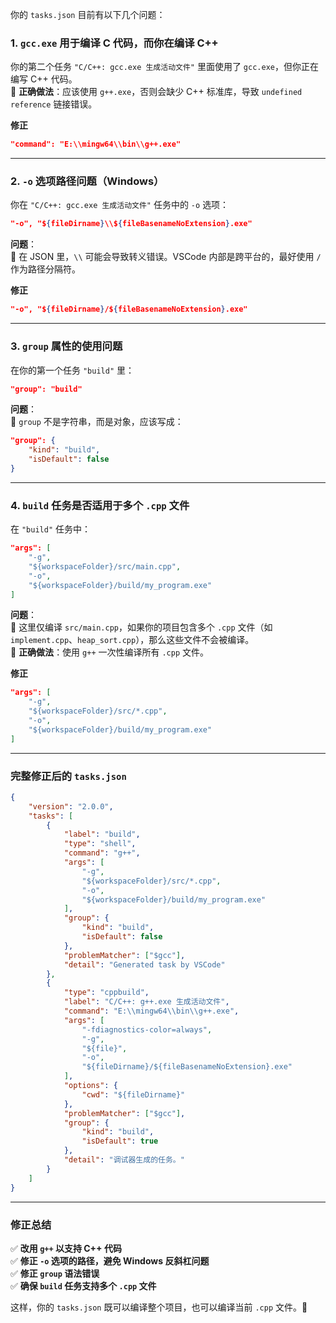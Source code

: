 ﻿
你的 `tasks.json` 目前有以下几个问题：

### **1. `gcc.exe` 用于编译 C 代码，而你在编译 C++**

你的第二个任务 `"C/C++: gcc.exe 生成活动文件"` 里面使用了 `gcc.exe`，但你正在编写 C++ 代码。  
🔹 **正确做法**：应该使用 `g++.exe`，否则会缺少 C++ 标准库，导致 `undefined reference` 链接错误。

**修正**

```json
"command": "E:\\mingw64\\bin\\g++.exe"

```

----------

### **2. `-o` 选项路径问题（Windows）**

你在 `"C/C++: gcc.exe 生成活动文件"` 任务中的 `-o` 选项：

```json
"-o", "${fileDirname}\\${fileBasenameNoExtension}.exe"

```

**问题**：  
🔸 在 JSON 里，`\\` 可能会导致转义错误。VSCode 内部是跨平台的，最好使用 `/` 作为路径分隔符。

**修正**

```json
"-o", "${fileDirname}/${fileBasenameNoExtension}.exe"

```

----------

### **3. `group` 属性的使用问题**

在你的第一个任务 `"build"` 里：

```json
"group": "build"

```

**问题**：  
🔸 `group` 不是字符串，而是对象，应该写成：

```json
"group": {
    "kind": "build",
    "isDefault": false
}

```

----------

### **4. `build` 任务是否适用于多个 `.cpp` 文件**

在 `"build"` 任务中：

```json
"args": [
    "-g",
    "${workspaceFolder}/src/main.cpp",
    "-o",
    "${workspaceFolder}/build/my_program.exe"
]

```

**问题**：  
🔸 这里仅编译 `src/main.cpp`，如果你的项目包含多个 `.cpp` 文件（如 `implement.cpp`、`heap_sort.cpp`），那么这些文件不会被编译。  
🔹 **正确做法**：使用 `g++` 一次性编译所有 `.cpp` 文件。

**修正**

```json
"args": [
    "-g",
    "${workspaceFolder}/src/*.cpp",
    "-o",
    "${workspaceFolder}/build/my_program.exe"
]

```

----------

### **完整修正后的 `tasks.json`**

```json
{
    "version": "2.0.0",
    "tasks": [
        {
            "label": "build",
            "type": "shell",
            "command": "g++",
            "args": [
                "-g",
                "${workspaceFolder}/src/*.cpp",
                "-o",
                "${workspaceFolder}/build/my_program.exe"
            ],
            "group": {
                "kind": "build",
                "isDefault": false
            },
            "problemMatcher": ["$gcc"],
            "detail": "Generated task by VSCode"
        },
        {
            "type": "cppbuild",
            "label": "C/C++: g++.exe 生成活动文件",
            "command": "E:\\mingw64\\bin\\g++.exe",
            "args": [
                "-fdiagnostics-color=always",
                "-g",
                "${file}",
                "-o",
                "${fileDirname}/${fileBasenameNoExtension}.exe"
            ],
            "options": {
                "cwd": "${fileDirname}"
            },
            "problemMatcher": ["$gcc"],
            "group": {
                "kind": "build",
                "isDefault": true
            },
            "detail": "调试器生成的任务。"
        }
    ]
}

```

----------

### **修正总结**

✅ **改用 `g++` 以支持 C++ 代码**  
✅ **修正 `-o` 选项的路径，避免 Windows 反斜杠问题**  
✅ **修正 `group` 语法错误**  
✅ **确保 `build` 任务支持多个 `.cpp` 文件**

这样，你的 `tasks.json` 既可以编译整个项目，也可以编译当前 `.cpp` 文件。🚀
